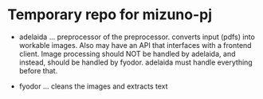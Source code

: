 # Temporary repo for mizuno-pj

- adelaida ... preprocessor of the preprocessor. converts input (pdfs) into workable images. Also may have an API that interfaces with a frontend client.
Image processing should NOT be handled by adelaida, and instead, should be handled by fyodor. adelaida must handle everything before that.

- fyodor ... cleans the images and extracts text
